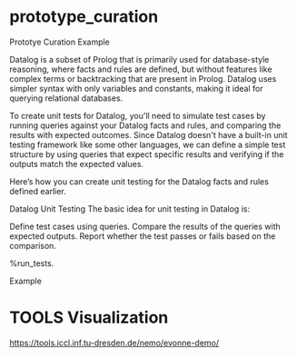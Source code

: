 # prototype_curation

Prototye Curation Example

Datalog is a subset of Prolog that is primarily used for database-style reasoning, where facts and rules are defined, but without features like complex terms or backtracking that are present in Prolog. Datalog uses simpler syntax with only variables and constants, making it ideal for querying relational databases.


To create unit tests for Datalog, you'll need to simulate test cases by running queries against your Datalog facts and rules, and comparing the results with expected outcomes. Since Datalog doesn't have a built-in unit testing framework like some other languages, we can define a simple test structure by using queries that expect specific results and verifying if the outputs match the expected values.

Here’s how you can create unit testing for the Datalog facts and rules defined earlier.

Datalog Unit Testing
The basic idea for unit testing in Datalog is:

Define test cases using queries.
Compare the results of the queries with expected outputs.
Report whether the test passes or fails based on the comparison.

%run_tests.

Example

# TOOLS Visualization
https://tools.iccl.inf.tu-dresden.de/nemo/evonne-demo/
